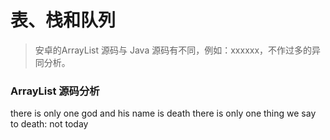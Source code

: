 # 表、栈和队列

> 安卓的ArrayList 源码与 Java 源码有不同，例如：xxxxxx，不作过多的异同分析。

### ArrayList 源码分析

there is only one god and his name is death
there is only one thing we say to death: not today
